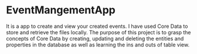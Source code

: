 # EventMangementApp
It is a app to create and view your created events.
I have used Core Data to store and retrieve the files locally.
The purpose of this project is to grasp the concepts of Core Data by 
creating, updating and deleting the entities and properties in the database 
as well as learning the ins and outs of table view.
